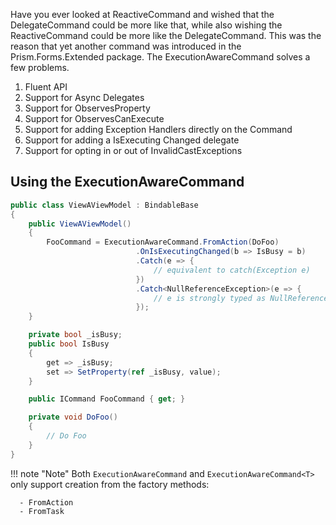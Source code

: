 Have you ever looked at ReactiveCommand and wished that the DelegateCommand could be more like that, while also wishing the ReactiveCommand could be more like the DelegateCommand. This was the reason that yet another command was introduced in the Prism.Forms.Extended package. The ExecutionAwareCommand solves a few problems.

1. Fluent API
1. Support for Async Delegates
1. Support for ObservesProperty
1. Support for ObservesCanExecute
1. Support for adding Exception Handlers directly on the Command
1. Support for adding a IsExecuting Changed delegate
1. Support for opting in or out of InvalidCastExceptions

## Using the ExecutionAwareCommand

```c#
public class ViewAViewModel : BindableBase
{
    public ViewAViewModel()
    {
        FooCommand = ExecutionAwareCommand.FromAction(DoFoo)
                            .OnIsExecutingChanged(b => IsBusy = b)
                            .Catch(e => {
                                // equivalent to catch(Exception e)
                            })
                            .Catch<NullReferenceException>(e => {
                                // e is strongly typed as NullReferenceException
                            });
    }

    private bool _isBusy;
    public bool IsBusy
    {
        get => _isBusy;
        set => SetProperty(ref _isBusy, value);
    }

    public ICommand FooCommand { get; }

    private void DoFoo()
    {
        // Do Foo
    }
}
```

!!! note "Note"
    Both `ExecutionAwareCommand` and `ExecutionAwareCommand<T>` only support creation from the factory methods:

      - FromAction
      - FromTask